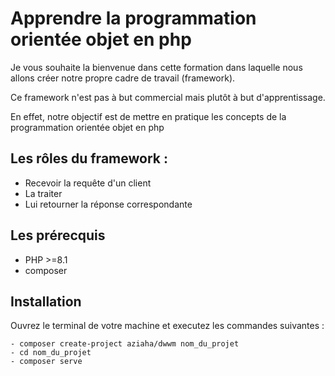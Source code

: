 # Apprendre la programmation orientée objet en php

Je vous souhaite la bienvenue dans cette formation dans laquelle nous allons créer notre propre cadre de travail (framework).

Ce framework n'est pas à but commercial mais plutôt à but d'apprentissage.

En effet, notre objectif est de mettre en pratique les concepts de la programmation orientée objet en php

## Les rôles du framework :

- Recevoir la requête d'un client
- La traiter
- Lui retourner la réponse correspondante

## Les prérecquis
- PHP >=8.1
- composer

## Installation

Ouvrez le terminal de votre machine et executez les commandes suivantes : 

    - composer create-project aziaha/dwwm nom_du_projet
    - cd nom_du_projet
    - composer serve